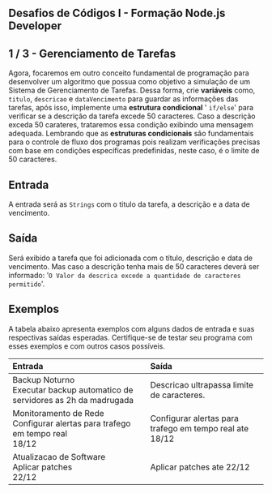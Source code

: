 Desafios de Códigos I - Formação Node.js Developer
--------------------------------------------------
1 / 3 - Gerenciamento de Tarefas
--------------------------------

Agora, focaremos em outro conceito fundamental de programação para desenvolver um algoritmo que possua como objetivo a
simulação de um Sistema de Gerenciamento de Tarefas. Dessa forma, crie **variáveis** como, `titulo`, `descricao` e
`dataVencimento` para guardar as informações das tarefas, após isso, implemente uma **estrutura condicional** '
`if/else`' para verificar se a descrição da tarefa excede 50 caracteres. Caso a descrição exceda 50 carateres,
trataremos essa condição exibindo uma mensagem adequada. Lembrando que as **estruturas condicionais** são fundamentais
para o controle de fluxo dos programas pois realizam verificações precisas com base em condições específicas
predefinidas, neste caso, é o limite de 50 caracteres.

Entrada
-------

A entrada será as `Strings` com o titulo da tarefa, a descrição e a data de vencimento.

Saída
-----

Será exibido a tarefa que foi adicionada com o título, descrição e data de vencimento. Mas caso a descrição tenha mais
de 50 caracteres deverá ser informado: '`O Valor da descrica excede a quantidade de caracteres permitido`'.

Exemplos
--------

A tabela abaixo apresenta exemplos com alguns dados de entrada e suas respectivas saídas esperadas. Certifique-se de
testar seu programa com esses exemplos e com outros casos possíveis.

| Entrada                                                                         | Saída                                                   |
|:--------------------------------------------------------------------------------|:--------------------------------------------------------|
| Backup Noturno<br>Executar backup automatico de servidores as 2h da madrugada   | Descricao ultrapassa limite de caracteres.              |                                    
| Monitoramento de Rede<br>Configurar alertas para trafego em tempo real<br>18/12 | Configurar alertas para trafego em tempo real ate 18/12 |
| Atualizacao de Software<br>Aplicar patches<br>22/12                             | Aplicar patches ate 22/12                               |
